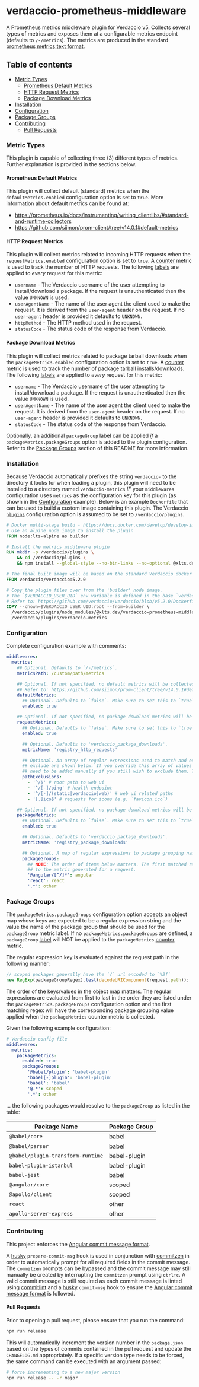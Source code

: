 # verdaccio-prometheus-middleware

A Prometheus metrics middleware plugin for Verdaccio v5. Collects several types of metrics and exposes them at a
configurable metrics endpoint (defaults to `/-/metrics`). The metrics are produced in the standard
[prometheus metrics text format](https://prometheus.io/docs/instrumenting/exposition_formats/#text-format-example).

## Table of contents

- [Metric Types](#metric-types)
  - [Prometheus Default Metrics](#prometheus-default-metrics)
  - [HTTP Request Metrics](#http-request-metrics)
  - [Package Download Metrics](#package-download-metrics)
- [Installation](#installation)
- [Configuration](#configuration)
- [Package Groups](#package-groups)
- [Contributing](#contributing)
  - [Pull Requests](#pull-requests)

### Metric Types

This plugin is capable of collecting three (3) different types of metrics. Further explanation is provided in the
sections below.

#### Prometheus Default Metrics

This plugin will collect default (standard) metrics when the `defaultMetrics.enabled` configuration option is set to
`true`. More information about default metrics can be found at:

- https://prometheus.io/docs/instrumenting/writing_clientlibs/#standard-and-runtime-collectors
- https://github.com/siimon/prom-client/tree/v14.0.1#default-metrics

#### HTTP Request Metrics

This plugin will collect metrics related to incoming HTTP requests when the `requestMetrics.enabled` configuration
option is set to `true`. A [counter](https://prometheus.io/docs/concepts/metric_types/#counter) metric is used to track
the number of HTTP requests. The following [labels](https://prometheus.io/docs/practices/naming/#labels) are applied to
_every_ request for this metric:

- `username` - The Verdaccio username of the user attempting to install/download a package. If the request is
  unauthenticated then the value `UNKNOWN` is used.
- `userAgentName` - The name of the user agent the client used to make the request. It is derived from the `user-agent`
  header on the request. If no `user-agent` header is provided it defaults to `UNKNOWN`.
- `httpMethod` - The HTTP method used in the request.
- `statusCode` - The status code of the response from Verdaccio.

#### Package Download Metrics

This plugin will collect metrics related to package tarball downloads when the `packageMetrics.enabled` configuration
option is set to `true`. A [counter](https://prometheus.io/docs/concepts/metric_types/#counter) metric is used to track
the number of package tarball installs/downloads. The following [labels](https://prometheus.io/docs/practices/naming/#labels)
are applied to _every_ request for this metric:

- `username` - The Verdaccio username of the user attempting to install/download a package. If the request is
  unauthenticated then the value `UNKNOWN` is used.
- `userAgentName` - The name of the user agent the client used to make the request. It is derived from the `user-agent`
  header on the request. If no `user-agent` header is provided it defaults to `UNKNOWN`.
- `statusCode` - The status code of the response from Verdaccio.

Optionally, an additional `packageGroup` label can be applied _if_ a `packageMetrics.packageGroups` option is added to
the plugin configuration. Refer to the [Package Groups](#package-groups) section of this README for more information.

### Installation

Because Verdaccio automatically prefixes the string `verdaccio-` to the directory it looks for when loading a plugin,
this plugin will need to be installed to a directory named `verdaccio-metrics` _IF_ your `middlewares` configuration
uses `metrics` as the configuration key for this plugin (as shown in the [Configuration](#configuration) example). Below
is an example `Dockerfile` that can be used to build a custom image containing this plugin. The Verdaccio
[`plugins`](https://verdaccio.org/docs/configuration#plugins) configuration option is assumed to be set to
`/verdaccio/plugins`.

```Dockerfile
# Docker multi-stage build - https://docs.docker.com/develop/develop-images/multistage-build/
# Use an alpine node image to install the plugin
FROM node:lts-alpine as builder

# Install the metrics middleware plugin
RUN mkdir -p /verdaccio/plugins \
    && cd /verdaccio/plugins \
    && npm install --global-style --no-bin-links --no-optional @xlts.dev/verdaccio-prometheus-middleware@1.0.0

# The final built image will be based on the standard Verdaccio docker image.
FROM verdaccio/verdaccio:5.2.0

# Copy the plugin files over from the 'builder' node image.
# The `$VERDACCIO_USER_UID` env variable is defined in the base `verdaccio/verdaccio` image.
# Refer to: https://github.com/verdaccio/verdaccio/blob/v5.2.0/Dockerfile#L32
COPY --chown=$VERDACCIO_USER_UID:root --from=builder \
  /verdaccio/plugins/node_modules/@xlts.dev/verdaccio-prometheus-middleware \
  /verdaccio/plugins/verdaccio-metrics
```

### Configuration

Complete configuration example with comments:

```yaml
middlewares:
  metrics:
    ## Optional. Defaults to `/-/metrics`.
    metricsPath: /custom/path/metrics

    ## Optional. If not specified, no default metrics will be collected.
    ## Refer to: https://github.com/siimon/prom-client/tree/v14.0.1#default-metrics
    defaultMetrics:
      ## Optional. Defaults to `false`. Make sure to set this to `true` if you want to collect default metrics.
      enabled: true

    ## Optional. If not specified, no package download metrics will be collected.
    requestMetrics:
      ## Optional. Defaults to `false`. Make sure to set this to `true` if you want to collect request metrics.
      enabled: true

      ## Optional. Defaults to 'verdaccio_package_downloads'.
      metricName: 'registry_http_requests'

      ## Optional. An array of regular expressions used to match and exclude request paths. The default list of paths to
      ## exclude are shown below. If you override this array of values these default paths will NOT be included and will
      ## need to be added manually if you still wish to exclude them. The `metricsPath` is **ALWAYS** excluded.
      pathExclusions:
        - '^/$' # root path to web ui
        - '^/[-]/ping' # health endpoint
        - '^/[-]/(static|verdaccio|web)' # web ui related paths
        - '[.]ico$' # requests for icons (e.g. `favicon.ico`)

    ## Optional. If not specified, no package download metrics will be collected.
    packageMetrics:
      ## Optional. Defaults to `false`. Make sure to set this to `true` if you want to collect package download metrics.
      enabled: true

      ## Optional. Defaults to 'verdaccio_package_downloads'.
      metricName: 'registry_package_downloads'

      ## Optional. A map of regular expressions to package grouping names.
      packageGroups:
        ## NOTE: The order of items below matters. The first matched regex is the package grouping that will be applied
        ## to the metric generated for a request.
        '@angular/[^/]*': angular
        'react': react
        '.*': other
```

### Package Groups

The `packageMetrics.packageGroups` configuration option accepts an object map whose keys are expected to be a regular
expression string and the value the name of the package group that should be used for the `packageGroup` metric label.
If no `packageMetrics.packageGroups` are defined, a `packageGroup` [label](https://prometheus.io/docs/practices/naming/#labels)
will NOT be applied to the `packageMetrics` [counter](https://prometheus.io/docs/concepts/metric_types/#counter) metric.

The regular expression key is evaluated against the request path in the following manner:

```javascript
// scoped packages generally have the `/` url encoded to `%2f`
new RegExp(packageGroupRegex).test(decodeURIComponent(request.path));
```

The order of the keys/values in the object map matters. The regular expressions are evaluated from first to last in the
order they are listed under the `packageMetrics.packageGroups` configuration option and the first matching regex will
have the corresponding package grouping value applied when the `packageMetrics` counter metric is collected.

Given the following example configuration:

```yaml
# Verdaccio config file
middlewares:
  metrics:
    packageMetrics:
      enabled: true
      packageGroups:
        '@babel/plugin': 'babel-plugin'
        'babel[-]plugin': 'babel-plugin'
        'babel': 'babel'
        '@.*': scoped
        '.*': other
```

... the following packages would resolve to the `packageGroup` as listed in the table:

| Package Name                      | Package Group |
| --------------------------------- | ------------- |
| `@babel/core`                     | babel         |
| `@babel/parser`                   | babel         |
| `@babel/plugin-transform-runtime` | babel-plugin  |
| `babel-plugin-istanbul`           | babel-plugin  |
| `babel-jest`                      | babel         |
| `@angular/core`                   | scoped        |
| `@apollo/client`                  | scoped        |
| `react`                           | other         |
| `apollo-server-express`           | other         |

### Contributing

This project enforces the [Angular commit message format](https://github.com/angular/angular/blob/13.1.1/CONTRIBUTING.md#-commit-message-format).

A [husky](https://typicode.github.io/husky/#/) `prepare-commit-msg` hook is used in conjunction with
[commitzen](https://github.com/commitizen/cz-cli) in order to automatically prompt for all required fields in the
commit message. The `commitzen` prompts can be bypassed and the commit message may still manually be created by
interrupting the `commitzen` prompt using `ctrl+c`. A valid commit message is still required as each commit message
is linted using [commitlint](https://commitlint.js.org/#/) and a [husky](https://typicode.github.io/husky/#/)
`commit-msg` hook to ensure the [Angular commit message format](https://github.com/angular/angular/blob/13.1.1/CONTRIBUTING.md#-commit-message-format)
is followed.

#### Pull Requests

Prior to opening a pull request, please ensure that you run the command:

```bash
npm run release
```

This will automatically increment the version number in the `package.json` based on the types of commits contained in
the pull request and update the `CHANGELOG.md` appropriately. If a specific version type needs to be forced, the same
command can be executed with an argument passed:

```bash
# force incrementing to a new major version
npm run release -- -r major
```
